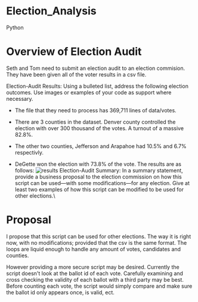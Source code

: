 # Election_Analysis
Python
# Overview of Election Audit
Seth and Tom need to submit an election audit to an election commision. They have been given all of the voter results in a csv file.

Election-Audit Results: Using a bulleted list, address the following election outcomes. Use images or examples of your code as support where necessary.
* The file that they need to process has 369,711 lines of data/votes.
* There are 3 counties in the dataset. Denver county controlled the election with over 300 thousand of the votes. A turnout of a massive 82.8%.
* The other two counties, Jefferson and Arapahoe had 10.5% and 6.7% respectivly.

* DeGette won the election with 73.8% of the vote. The results are as follows: 
![results](https://github.com/James-Harkin/Election_Analysis/blob/image.jpg?)
Election-Audit Summary: In a summary statement, provide a business proposal to the election commission on how this script can be used—with some modifications—for any election. Give at least two examples of how this script can be modified to be used for other elections.\
# Proposal
I propose that this script can be used for other elections. The way it is right now, with no modifications; provided that the csv is the same format. The loops are liquid enough to handle any amount of votes, candidates and counties.

However providing a more secure script may be desired. Currently the script doesn't look at the ballot id of each vote. Carefully examining and cross checking the validity of each ballot with a third party may be best. Before counting each vote, the script would simply compare and make sure the ballot id only appears once, is valid, ect.

